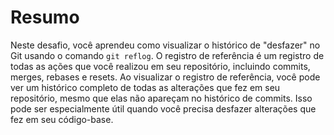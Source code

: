 # Resumo

Neste desafio, você aprendeu como visualizar o histórico de "desfazer" no Git usando o comando `git reflog`. O registro de referência é um registro de todas as ações que você realizou em seu repositório, incluindo commits, merges, rebases e resets. Ao visualizar o registro de referência, você pode ver um histórico completo de todas as alterações que fez em seu repositório, mesmo que elas não apareçam no histórico de commits. Isso pode ser especialmente útil quando você precisa desfazer alterações que fez em seu código-base.
